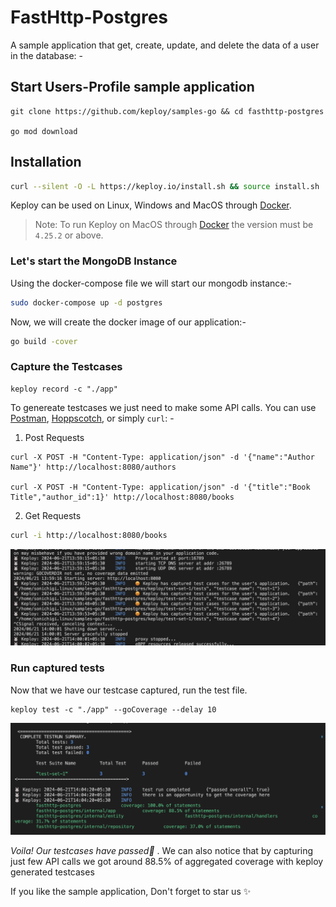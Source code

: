 # FastHttp-Postgres

A sample application that get, create, update, and delete the data of a user in the database: - 

## Start Users-Profile sample application
```
git clone https://github.com/keploy/samples-go && cd fasthttp-postgres

go mod download
```

## Installation

```bash
curl --silent -O -L https://keploy.io/install.sh && source install.sh
```

Keploy can be used on Linux, Windows and MacOS through [Docker](https://docs.docker.com/engine/install/).

> Note: To run Keploy on MacOS through [Docker](https://docs.docker.com/desktop/release-notes/#4252) the version must be ```4.25.2``` or above.

### Let's start the MongoDB Instance
Using the docker-compose file we will start our mongodb instance:-
```bash
sudo docker-compose up -d postgres
```

Now, we will create the docker image of our application:-

```bash
go build -cover
```

### Capture the Testcases

```shell
keploy record -c "./app"
```

To genereate testcases we just need to make some API calls. You can use [Postman](https://www.postman.com/), [Hoppscotch](https://hoppscotch.io/), or simply `curl`: -

1. Post Requests
```shell
curl -X POST -H "Content-Type: application/json" -d '{"name":"Author Name"}' http://localhost:8080/authors

curl -X POST -H "Content-Type: application/json" -d '{"title":"Book Title","author_id":1}' http://localhost:8080/books
```

2. Get Requests
```bash
curl -i http://localhost:8080/books
```

![Keploy Testcases](./img/testcases.png)

### Run captured tests

Now that we have our testcase captured, run the test file.

```shell
keploy test -c "./app" --goCoverage --delay 10
```

![alt text](./img/testrun.png)

_Voila! Our testcases have passed🥳_ . We can also notice that by capturing just few API calls we got around 88.5% of aggregated coverage with keploy generated testcases

If you like the sample application, Don't forget to star us ✨
